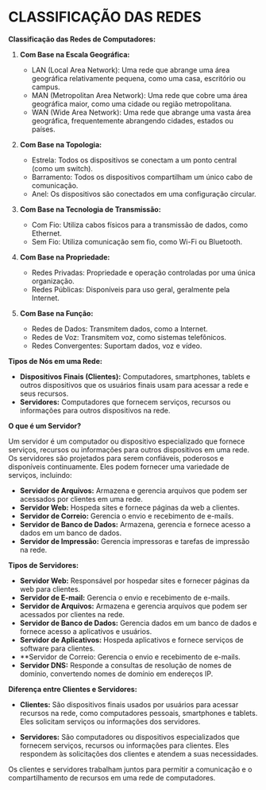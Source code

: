 # CLASSIFICAÇÃO DAS REDES
**Classificação das Redes de Computadores:**

1. **Com Base na Escala Geográfica:**
   - LAN (Local Area Network): Uma rede que abrange uma área geográfica relativamente pequena, como uma casa, escritório ou campus.
   - MAN (Metropolitan Area Network): Uma rede que cobre uma área geográfica maior, como uma cidade ou região metropolitana.
   - WAN (Wide Area Network): Uma rede que abrange uma vasta área geográfica, frequentemente abrangendo cidades, estados ou países.

2. **Com Base na Topologia:**
   - Estrela: Todos os dispositivos se conectam a um ponto central (como um switch).
   - Barramento: Todos os dispositivos compartilham um único cabo de comunicação.
   - Anel: Os dispositivos são conectados em uma configuração circular.

3. **Com Base na Tecnologia de Transmissão:**
   - Com Fio: Utiliza cabos físicos para a transmissão de dados, como Ethernet.
   - Sem Fio: Utiliza comunicação sem fio, como Wi-Fi ou Bluetooth.

4. **Com Base na Propriedade:**
   - Redes Privadas: Propriedade e operação controladas por uma única organização.
   - Redes Públicas: Disponíveis para uso geral, geralmente pela Internet.

5. **Com Base na Função:**
   - Redes de Dados: Transmitem dados, como a Internet.
   - Redes de Voz: Transmitem voz, como sistemas telefônicos.
   - Redes Convergentes: Suportam dados, voz e vídeo.

**Tipos de Nós em uma Rede:**

- **Dispositivos Finais (Clientes):** Computadores, smartphones, tablets e outros dispositivos que os usuários finais usam para acessar a rede e seus recursos.
- **Servidores:** Computadores que fornecem serviços, recursos ou informações para outros dispositivos na rede.

**O que é um Servidor?**

Um servidor é um computador ou dispositivo especializado que fornece serviços, recursos ou informações para outros dispositivos em uma rede. Os servidores são projetados para serem confiáveis, poderosos e disponíveis continuamente. Eles podem fornecer uma variedade de serviços, incluindo:

- **Servidor de Arquivos:** Armazena e gerencia arquivos que podem ser acessados por clientes em uma rede.
- **Servidor Web:** Hospeda sites e fornece páginas da web a clientes.
- **Servidor de Correio:** Gerencia o envio e recebimento de e-mails.
- **Servidor de Banco de Dados:** Armazena, gerencia e fornece acesso a dados em um banco de dados.
- **Servidor de Impressão:** Gerencia impressoras e tarefas de impressão na rede.

**Tipos de Servidores:**

- **Servidor Web:** Responsável por hospedar sites e fornecer páginas da web para clientes.
- **Servidor de E-mail:** Gerencia o envio e recebimento de e-mails.
- **Servidor de Arquivos:** Armazena e gerencia arquivos que podem ser acessados por clientes na rede.
- **Servidor de Banco de Dados:** Gerencia dados em um banco de dados e fornece acesso a aplicativos e usuários.
- **Servidor de Aplicativos:** Hospeda aplicativos e fornece serviços de software para clientes.
- **Servidor de Correio: Gerencia o envio e recebimento de e-mails.
- **Servidor DNS:** Responde a consultas de resolução de nomes de domínio, convertendo nomes de domínio em endereços IP.

**Diferença entre Clientes e Servidores:**

- **Clientes:** São dispositivos finais usados por usuários para acessar recursos na rede, como computadores pessoais, smartphones e tablets. Eles solicitam serviços ou informações dos servidores.

- **Servidores:** São computadores ou dispositivos especializados que fornecem serviços, recursos ou informações para clientes. Eles respondem às solicitações dos clientes e atendem a suas necessidades.

Os clientes e servidores trabalham juntos para permitir a comunicação e o compartilhamento de recursos em uma rede de computadores.